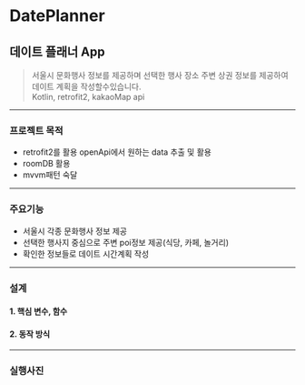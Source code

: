 # DatePlanner
## 데이트 플래너 App  
> 서울시 문화행사 정보를 제공하며 선택한 행사 장소 주변 상권 정보를 제공하여 데이트 계획을 작성할수있습니다.   
> Kotlin, retrofit2, kakaoMap api  
------------
### 프로젝트 목적
+ retrofit2를 활용 openApi에서 원하는 data 추출 및 활용  
+ roomDB 활용 
+ mvvm패턴 숙달
------------
### 주요기능
+ 서울시 각종 문화행사 정보 제공
+ 선택한 행사지 중심으로 주변 poi정보 제공(식당, 카페, 놀거리)
+ 확인한 정보들로 데이트 시간계획 작성
------------
### 설계
#### 1. 핵심 변수, 함수  

  
#### 2. 동작 방식


------------
### 실행사진


